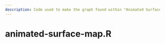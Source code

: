 ```yaml
---
description: Code used to make the graph found within "Animated Surface Maps"
---
```


# animated-surface-map.R

